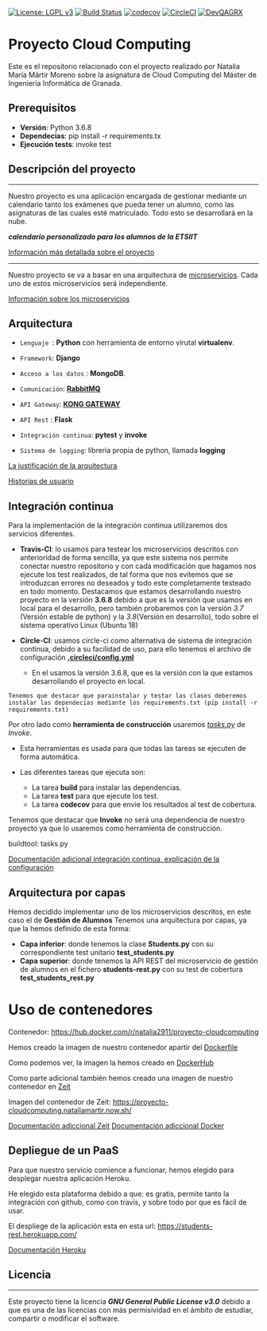 [![License: LGPL v3](https://img.shields.io/badge/License-LGPL%20v3-blue.svg)](https://www.gnu.org/licenses/lgpl-3.0)
[![Build Status](https://travis-ci.com/natalia2911/Proyecto-CloudComputing.svg?branch=master)](https://travis-ci.com/natalia2911/Proyecto-CloudComputing)
[![codecov](https://codecov.io/gh/natalia2911/Proyecto-CloudComputing/branch/master/graph/badge.svg)](https://codecov.io/gh/natalia2911/Proyecto-CloudComputing)
[![CircleCI](https://circleci.com/gh/natalia2911/Proyecto-CloudComputing.svg?style=svg)](https://circleci.com/gh/natalia2911/Proyecto-CloudComputing)
[![DevQAGRX](https://img.shields.io/badge/DevQAGRX-blueviolet?style=for-the-badge&logo=Git)](https://github.com/JJ/curso-tdd)
# Proyecto Cloud Computing


Este es el repositorio relacionado con el proyecto realizado por Natalia María Mártir Moreno sobre la asignatura de Cloud Computing del Máster de Ingeniería Informática de Granada.

## Prerequisitos

- **Versión**: Python 3.6.8
- **Dependecias**: pip install -r requirements.tx
- **Ejecución tests**: invoke test

## Descripción del proyecto
--- 
Nuestro proyecto es una aplicación encargada de gestionar mediante un calendario tanto los exámenes que pueda tener un alumno, como las asignaturas de las cuales esté matriculado. Todo esto se desarrollará en la nube.

***calendario personalizado para los alumnos de la ETSIIT***

[Información más detallada sobre el proyecto](https://github.com/natalia2911/Proyecto-CloudComputing/blob/master/Documentación/DescripcionProyecto.md)

--- 

Nuestro proyecto se va a basar en una arquitectura de [microservicios](https://medium.com/@goodrebels/microservicios-ventajas-y-contras-de-la-arquitectura-descentralizada-a3b7fc814422). Cada uno de estos microservicios será independiente.


[Información sobre los microservicios](https://github.com/natalia2911/Proyecto-CloudComputing/blob/master/Documentación/microservicios.md)


## Arquitectura

- `Lenguaje `: **Python** con herramienta de entorno virutal **virtualenv**.

- `Framework`:  **Django** 

- `Acceso a los datos` : **MongoDB**.

- `Comunicación`:  **[RabbitMQ](https://www.rabbitmq.com/)**

- `API Gateway`: **[KONG GATEWAY](https://konghq.com/kong/)** 

- `API Rest` : **Flask** 

- `Integración continua`: **pytest** y **invoke** 

- `Sistema de logging`:  libreria propia de python, llamada **logging**


[La justificación de la arquitectura](https://github.com/natalia2911/Proyecto-CloudComputing/blob/master/Documentación/arquitectura_descrip.md)

[Historias de usuario](https://github.com/natalia2911/Proyecto-CloudComputing/blob/master/Documentación/historias_usuario.md)


## Integración continua

Para la implementación de la integración continua utilizaremos dos servicios diferentes.

- **Travis-CI**: lo usamos para testear los microservicios descritos con anterioridad de forma sencilla, ya que este sistema nos permite conectar nuestro repositorio y con cada modificación que hagamos nos ejecute los test realizados, de tal forma que nos evitemos que se introduzcan errores no deseados y todo este completamente testeado en todo momento. Destacamos que estamos desarrollando nuestro proyecto en la versión **3.6.8** debido a que es la versión que usamos en local para el desarrollo, pero también probaremos con la versión *3.7* (Versión estable de python) y la *3.8*(Versión en desarrollo), todo sobre el sistema operativo Linux (Ubuntu 18)

- **Circle-CI**: usamos circle-ci como alternativa de sistema de integración continua, debido a su facilidad de uso, para ello tenemos el archivo de configuración [**.circleci/config.yml**](https://github.com/natalia2911/Proyecto-CloudComputing/blob/master/.circleci/config.yml)
    - En el usamos la versión 3.6.8, que es la versión con la que estamos desarrollando el proyecto en local. 

`Tenemos que destacar que parainstalar y testar las clases deberemos instalar las dependecias mediante los requirements.txt (pip install -r requirements.txt)`

Por otro lado como **herramienta de construcción** usaremos *[tasks.py](https://github.com/natalia2911/Proyecto-CloudComputing/blob/master/tasks.py)* de *Invoke*.

- Esta herramientas es usada para que todas las tareas se ejecuten de forma automática.

- Las diferentes tareas que ejecuta son:
    - La tarea **build** para instalar las dependencias.
    - La tarea **test** para que ejecute los test.
    - La tarea **codecov** para que envie los resultados al test de cobertura.

Tenemos que destacar que **Invoke** no será una dependencia de nuestro proyecto ya que lo usaremos como herramienta de construcción. 

buildtool: tasks.py

[Documentación adicional integración continua, explicación de la configuración](https://github.com/natalia2911/Proyecto-CloudComputing/blob/master/Documentaci%C3%B3n/integracion_continua.md)

## Arquitectura por capas

Hemos decidido implementar uno de los microservicios descritos, en este caso el de **Gestión de Alumnos**
Tenemos una arquitectura por capas, ya que la hemos definido de esta forma:
- **Capa inferior**: donde tenemos la clase **Students.py** con su correspondiente test unitario **test_students.py** 
- **Capa superior**: donde tenemos la API REST del microservicio de gestión de alumnos en el fichero **students-rest.py** con su test de cobertura **test_students_rest.py**

# Uso de contenedores

Contenedor: https://hub.docker.com/r/natalia2911/proyecto-cloudcomputing

Hemos creado la imagen de nuestro contenedor apartir del [Dockerfile](https://github.com/natalia2911/Proyecto-CloudComputing/blob/master/Dockerfile)

Como podemos ver, la imagen la hemos creado en [DockerHub](https://hub.docker.com/) 

Como parte adicional también hemos creado una imagen de nuestro contenedor en [Zeit](https://zeit.co/dashboard)

Imagen del contenedor de Zeit: https://proyecto-cloudcomputing.nataliamartir.now.sh/

[Documentación adiccional Zeit](https://github.com/natalia2911/Proyecto-CloudComputing/blob/master/Documentaci%C3%B3n/doc-zeit.md)
[Documentación adiccional Docker]()

## Depliegue de un PaaS

Para que nuestro servicio comience a funcionar, hemos elegido para desplegar nuestra aplicación Heroku.

He elegido esta plataforma debido a que: es gratis, permite tanto la integración con github, como con travis, y sobre todo por que es fácil de usar.

El despliege de la aplicación esta en esta url: https://students-rest.herokuapp.com/

[Documentación Heroku](https://github.com/natalia2911/Proyecto-CloudComputing/blob/master/Documentaci%C3%B3n/doc-heroku.md)
## Licencia
---
Este proyecto tiene la licencia ***GNU General Public License v3.0*** debido a que es una de las licencias con más permisividad en el ámbito de estudiar, compartir o modificar el software.

